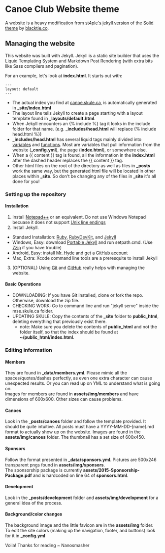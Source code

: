 Canoe Club Website theme
========================

A website is a heavy modification from [st4ple's jekyll version](https://github.com/st4ple/solid-jekyll) of the [Solid theme](http://www.blacktie.co/2014/05/solid-multipurpose-theme/) by [blacktie.co](http://www.blacktie.co/). 

Managing the website
--------------------

This website was built with Jekyll. Jekyll is a static site builder that uses the Liquid Templating System and Markdown Post Rendering (with extra bits like Sass compilers and pagination).

For an example, let's look at **index.html**. It starts out with:

```
---
layout: default
---
```

 - The actual index you find at [canoe.skule.ca](http://canoe.skule.ca), is automatically generated in **_site/index.html**
 - The layout line tells Jekyll to create a page starting with a layout template found in **_layouts/default.html**.
 - When Jekyll encounters an {% include %} tag it looks in the include folder for that name. (e.g. **_includes/head.html** will replace {% include head.html %})
 - **_includes/head.html** has several liquid tags mainly divided into [variables](https://jekyllrb.com/docs/variables/) and [functions](https://github.com/Shopify/liquid/wiki/Liquid-for-Designers). Most are variables that pull information from the website (**_config.yml**), the page (**index.html**), or somewhere else.
 - When a  {{ content }} tag is found, all the information in the **index.html** after the dashed header replaces the {{ content }} tag.
 - Other html files on the root of the directory as well as files in **_posts** work the same way, but the generated html file will be located in other places within **_site**. So don't be changing any of the files in **_site** it's all done for you!

### Setting up the repository

#### Installation

 1. Install [Notepad++](https://notepad-plus-plus.org/download/v6.8.8.html) or an equivalent. Do not use Windows Notepad becuase it does not support [Unix line endings](https://en.wikipedia.org/wiki/Comparison_of_text_editors#Newline_support)  
 2. Install Jekyll.  
   - Standard Installation: [Ruby](https://www.ruby-lang.org/en/downloads/), [RubyDevKit](http://rubyinstaller.org/downloads/), and [Jekyll](http://jekyllrb.com/docs/installation/)  
   - Windows, Easy: download [Portable Jekyll](https://github.com/madhur/PortableJekyll/releases) and run setpath.cmd. (Use [7zip](http://www.7-zip.org/) if you have trouble)  
   - Android, Easy: install [Mr. Hyde](https://play.google.com/store/apps/details?id=org.faudroids.mrhyde&hl=en) and get a [GitHub account](https://github.com/join)  
   - Mac, Extra: Xcode command line tools are a preresquite to install Jekyll  
 3. (OPTIONAL) Using [Git](https://git-scm.com/) and [GitHub](https://github.com/join) really helps with managing the website.
   
#### Basic Operations

 - DOWNLOADING: If you have Git installed, clone or fork the repo. Otherwise, download the zip file.  
 - CHECKING WORK: Go to command line and run "jekyll serve" inside the mse.skule.ca folder.  
 - UPDATING SKULE: Copy the contents of the **_site** folder to **public_html**, deleting everything that previously exist there.
   - note: Make sure you delete the contents of **public_html** and not the folder itself, so that the index should be found at **~/public_html/index.html**.

### Editing information

#### Members

They are found in **_data/members.yml**. Please mimic all the spaces/quotes/dashes perfectly, as even one extra character can cause unexpected results. Or you can read up on YML to understand what is going on.  
Images for members are found in **assets/img/members** and have dimensions of 600x600. Other sizes can cause problems.

#### Canoes

Look in the **_posts/canoes** folder and follow the template provided. It should be quite intuitive. All posts must have a YYYY-MM-DD-[name].md format to actually show up on the website. Images are found in the **assets/img/canoes** folder. The thumbnail has a set size of 600x450.

#### Sponsors

Follow the format presented in **_data/sponsors.yml**. Pictures are 500x246 transparent pngs found in **assets/img/sponsors**.  
The sponsorship package is currently **assets/2015-Sponsorship-Package.pdf** and is hardcoded on line 64 of **sponsors.html**.

#### Development

Look in the **_posts/development** folder and **assets/img/development** for a general idea of the process.

#### Background/color changes

The background image and the little favicon are in the **assets/img** folder.  
To edit the site colors (making up the navigation, footer, and buttons) look for it in **_config.yml**


Voila! Thanks for reading ~ Nanosmasher